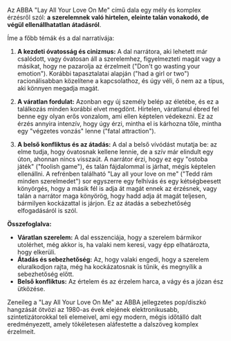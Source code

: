 Az ABBA "Lay All Your Love On Me" című dala egy mély és komplex érzésről szól: **a szerelemnek való hirtelen, eleinte talán vonakodó, de végül ellenállhatatlan átadásról**.

Íme a főbb témák és a dal narratívája:

1.  **A kezdeti óvatosság és cinizmus:**
    A dal narrátora, aki lehetett már csalódott, vagy óvatosan áll a szerelemhez, figyelmezteti magát vagy a másikat, hogy ne pazarolja az érzelmeit ("Don't go wasting your emotion"). Korábbi tapasztalatai alapján ("had a girl or two") racionálisabban közelítene a kapcsolathoz, és úgy véli, ő nem az a típus, aki könnyen megadja magát.

2.  **A váratlan fordulat:**
    Azonban egy új személy belép az életébe, és ez a találkozás minden korábbi elvet megdönt. Hirtelen, váratlanul ébred fel benne egy olyan erős vonzalom, ami ellen képtelen védekezni. Ez az érzés annyira intenzív, hogy úgy érzi, mintha el is kárhozna tőle, mintha egy "végzetes vonzás" lenne ("fatal attraction").

3.  **A belső konfliktus és az átadás:**
    A dal a belső vívódást mutatja be: az elme tudja, hogy óvatosnak kellene lennie, de a szív már elindult egy úton, ahonnan nincs visszaút. A narrátor érzi, hogy ez egy "ostoba játék" ("foolish game"), és talán fájdalommal is járhat, mégis képtelen ellenállni. A refrénben található "Lay all your love on me" ("Tedd rám minden szerelmedet") sor egyszerre egy felhívás és egy kétségbeesett könyörgés, hogy a másik fél is adja át magát ennek az érzésnek, vagy talán a narrátor maga könyörög, hogy hadd adja át magát teljesen, bármilyen kockázattal is járjon. Ez az átadás a sebezhetőség elfogadásáról is szól.

**Összefoglalva:**

*   **Váratlan szerelem:** A dal esszenciája, hogy a szerelem bármikor utolérhet, még akkor is, ha valaki nem keresi, vagy épp elhatározta, hogy elkerüli.
*   **Átadás és sebezhetőség:** Az, hogy valaki engedi, hogy a szerelem eluralkodjon rajta, még ha kockázatosnak is tűnik, és megnyílik a sebezhetőség előtt.
*   **Belső konfliktus:** Az értelem és az érzelem harca, a vágy és a józan ész ütközése.

Zeneileg a "Lay All Your Love On Me" az ABBA jellegzetes pop/diszkó hangzását ötvözi az 1980-as évek elejének elektronikusabb, szintetizátorokkal teli elemeivel, ami egy modern, mégis időtálló dalt eredményezett, amely tökéletesen aláfestette a dalszöveg komplex érzelmeit.